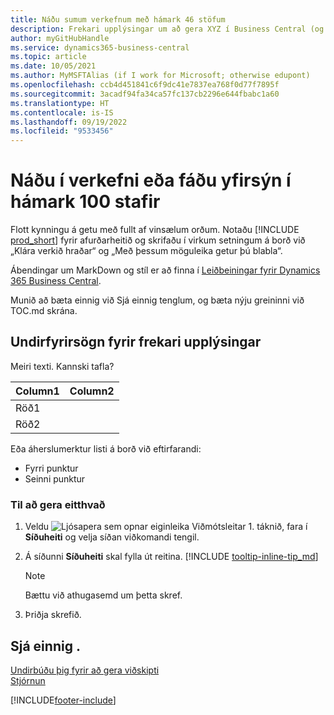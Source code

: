 ```yaml
---
title: Náðu sumum verkefnum með hámark 46 stöfum
description: Frekari upplýsingar um að gera XYZ í Business Central (og svo fullt af ágætum leitarorðum í eðlilegum setningum. Hámarkslengd er 160 stafir, sem er svona langt).
author: myGitHubHandle
ms.service: dynamics365-business-central
ms.topic: article
ms.date: 10/05/2021
ms.author: MyMSFTAlias (if I work for Microsoft; otherwise edupont)
ms.openlocfilehash: ccb4d451841c6f9dc41e7837ea768f0d77f7895f
ms.sourcegitcommit: 3acadf94fa34ca57fc137cb2296e644fbabc1a60
ms.translationtype: HT
ms.contentlocale: is-IS
ms.lasthandoff: 09/19/2022
ms.locfileid: "9533456"
---
```

# <a name="achieve-some-task-or-get-the-overview-in-max-100-characters"></a>Náðu í verkefni eða fáðu yfirsýn í hámark 100 stafir

Flott kynningu á getu með fullt af vinsælum orðum. Notaðu [!INCLUDE [prod_short](includes/prod_short.md)] fyrir afurðarheitið og skrifaðu í virkum setningum á borð við „Klára verkið hraðar“ og „Með þessum möguleika getur þú blabla“.  

Ábendingar um MarkDown og stíl er að finna í [Leiðbeiningar fyrir Dynamics 365 Business Central](https://learn.microsoft.com/dynamics365/business-central/dev-itpro/help/writing-guide).  

Munið að bæta einnig við Sjá einnig tenglum, og bæta nýju greininni við TOC.md skrána.  

## <a name="subheading-for-more-details"></a>Undirfyrirsögn fyrir frekari upplýsingar

Meiri texti. Kannski tafla?

|Column1  |Column2  |
|---------|---------|
|Röð1     |         |
|Röð2     |         |

Eða áherslumerktur listi á borð við eftirfarandi:

* Fyrri punktur
* Seinni punktur

### <a name="to-do-something"></a>Til að gera eitthvað

1. Veldu ![Ljósapera sem opnar eiginleika Viðmótsleitar 1.](media/ui-search/search_small.png "Segðu mér hvað þú vilt gera") táknið, fara í **Síðuheiti** og velja síðan viðkomandi tengil.
2. Á síðunni **Síðuheiti** skal fylla út reitina. [!INCLUDE [tooltip-inline-tip_md](includes/tooltip-inline-tip_md.md)]

    > [!NOTE]
    > Bættu við athugasemd um þetta skref.
3. Þriðja skrefið.

## <a name="see-also"></a>Sjá einnig .

[Undirbúðu þig fyrir að gera viðskipti](ui-get-ready-business.md)  
[Stjórnun](admin-setup-and-administration.md)  

[!INCLUDE[footer-include](includes/footer-banner.md)]
